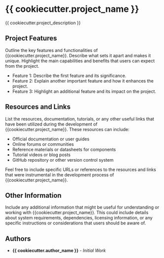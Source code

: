 # {{ cookiecutter.project_name }}

{{ cookiecutter.project_description }}

## Project Features

Outline the key features and functionalities of {{cookiecutter.project_name}}. Describe what sets it apart and makes it unique. Highlight the main capabilities and benefits that users can expect from the project.

- Feature 1: Describe the first feature and its significance.
- Feature 2: Explain another important feature and how it enhances the project.
- Feature 3: Highlight an additional feature and its impact on the project.

## Resources and Links

List the resources, documentation, tutorials, or any other useful links that have been utilized during the development of {{cookiecutter.project_name}}. These resources can include:

- Official documentation or user guides
- Online forums or communities
- Reference materials or datasheets for components
- Tutorial videos or blog posts
- GitHub repository or other version control system

Feel free to include specific URLs or references to the resources and links that were instrumental in the development process of {{cookiecutter.project_name}}.

## Other Information

Include any additional information that might be useful for understanding or working with {{cookiecutter.project_name}}. This could include details about system requirements, dependencies, licensing information, or any specific instructions or considerations that users should be aware of.

## Authors

* **{{ cookiecutter.author_name }}** - *Initial Work*
